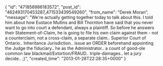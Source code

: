  {
   "id": "471856986183572",
   "post_id": "462493170453287_471533439549260",
   "from_name": "Derek Moran",
   "message": "We're actually getting together today to talk about this. I told him about how Eustace Mullins and Bill Thornton have said that you never want to go into court a defendant, always a plaintiff. So before he answers their Statement-of-Claim, he is going to file his own claim against them - not a counterclaim, not a cross-claim, a separate claim.. Superior Court of Ontario.. Inheritance Jurisdiction.. issue an ORDER beforehand appointing the Judge the fiduciary.. he as the Administrator.. a count of good-ole common law blackmail/Extortion/FRAUD.. triple-damages.. let a jury decide.. ;)",
   "created_time": "2013-01-28T22:28:35+0000"
 }
